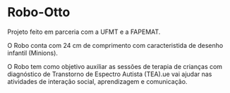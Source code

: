 # Robo-Otto
Projeto feito em parceria com a UFMT e a FAPEMAT.

O Robo conta com 24 cm de comprimento com caracteristida de desenho infantil (Minions).

O Robo tem como objetivo auxiliar as sessões de terapia de crianças com diagnóstico de Transtorno de Espectro Autista (TEA).ue vai ajudar nas atividades de interação social, aprendizagem e comunicação.

